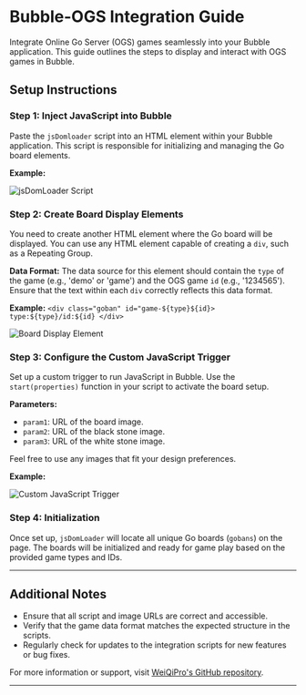# Bubble-OGS Integration Guide

Integrate Online Go Server (OGS) games seamlessly into your Bubble application. This guide outlines the steps to display and interact with OGS games in Bubble.

## Setup Instructions

### Step 1: Inject JavaScript into Bubble

Paste the `jsDomloader` script into an HTML element within your Bubble application. This script is responsible for initializing and managing the Go board elements.

**Example:**

![jsDomLoader Script](https://github.com/WeiQiPro/bubble-ogs/assets/108106416/7d053a15-bddc-4e2f-bcea-df22aa0ee6b8)

### Step 2: Create Board Display Elements

You need to create another HTML element where the Go board will be displayed. You can use any HTML element capable of creating a `div`, such as a Repeating Group.

**Data Format:** The data source for this element should contain the `type` of the game (e.g., 'demo' or 'game') and the OGS game `id` (e.g., '1234565'). Ensure that the text within each `div` correctly reflects this data format.

**Example:** `<div class="goban" id="game-${type}${id}> type:${type}/id:${id} </div>`

![Board Display Element](https://github.com/WeiQiPro/bubble-ogs/assets/108106416/beceedc6-a72d-4959-8c79-c159df691e11)

### Step 3: Configure the Custom JavaScript Trigger

Set up a custom trigger to run JavaScript in Bubble. Use the `start(properties)` function in your script to activate the board setup.

**Parameters:**
- `param1`: URL of the board image.
- `param2`: URL of the black stone image.
- `param3`: URL of the white stone image.

Feel free to use any images that fit your design preferences.

**Example:**

![Custom JavaScript Trigger](https://github.com/WeiQiPro/bubble-ogs/assets/108106416/273757e5-d716-456f-9461-f0202f223ffd)

### Step 4: Initialization

Once set up, `jsDomLoader` will locate all unique Go boards (`gobans`) on the page. The boards will be initialized and ready for game play based on the provided game types and IDs.

---

## Additional Notes

- Ensure that all script and image URLs are correct and accessible.
- Verify that the game data format matches the expected structure in the scripts.
- Regularly check for updates to the integration scripts for new features or bug fixes.

For more information or support, visit [WeiQiPro's GitHub repository](https://github.com/WeiQiPro/bubble-ogs).

---
